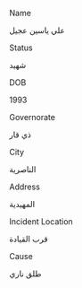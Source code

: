 Name

علي ياسين عجيل

Status

شهيد

DOB

1993

Governorate

ذي قار

City

الناصرية

Address

المهيدية

Incident Location

قرب القيادة

Cause

طلق ناري 